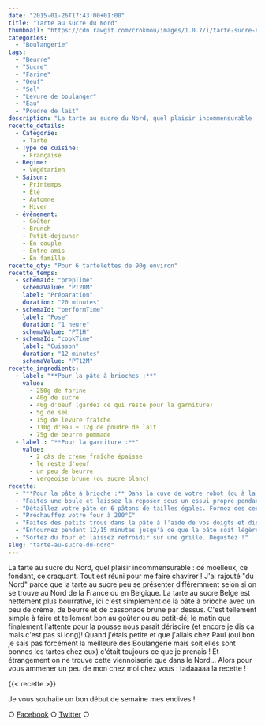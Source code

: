 ```yaml
---
date: "2015-01-26T17:43:00+01:00"
title: "Tarte au sucre du Nord"
thumbnail: "https://cdn.rawgit.com/crokmou/images/1.0.7/i/tarte-sucre-nord-recette-blog-crokmou.jpg"
categories:
  - "Boulangerie"
tags:
  - "Beurre"
  - "Sucre"
  - "Farine"
  - "Oeuf"
  - "Sel"
  - "Levure de boulanger"
  - "Eau"
  - "Poudre de lait"
description: "La tarte au sucre du Nord, quel plaisir incommensurable : ce moelleux, ce fondant, ce craquant. Tout est réuni pour me faire chavirer !"
recette_details:
  - Catégorie:
    - Tarte
  - Type de cuisine:
    - Française
  - Régime:
    - Végétarien
  - Saison:
    - Printemps
    - Été
    - Automne
    - Hiver
  - évènement:
    - Goûter
    - Brunch
    - Petit-dejeuner
    - En couple
    - Entre amis
    - En famille
recette_qty: "Pour 6 tartelettes de 90g environ"
recette_temps:
  - schemaId: "prepTime"
    schemaValue: "PT20M"
    label: "Préparation"
    duration: "20 minutes"
  - schemaId: "performTime"
    label: "Pose"
    duration: "1 heure"
    schemaValue: "PT1H"
  - schemaId: "cookTime"
    label: "Cuisson"
    duration: "12 minutes"
    schemaValue: "PT12M"
recette_ingredients:
  - label: "**Pour la pâte à brioches :**"
    value:
      - 250g de farine
      - 40g de sucre
      - 40g d'oeuf (gardez ce qui reste pour la garniture)
      - 5g de sel
      - 15g de levure fraîche
      - 110g d'eau + 12g de poudre de lait
      - 75g de beurre pommade
  - label : "**Pour la garniture :**"
    value:
      - 2 càs de crème fraîche épaisse
      - le reste d'oeuf
      - un peu de beurre
      - vergeoise brune (ou sucre blanc)
recette:
  - "**Pour la pâte à brioche :** Dans la cuve de votre robot (ou à la main, dans ce cas comptez 20 minutes de pétrissage), versez la farine, la poudre de lait, l'oeuf et le sucre, le sel d'un côté et la levure de l'autre. Ajoutez ensuite l'eau tempérée et prétrissez 2/3 minutes en vitesse 1 (soit la 2/3 sur KA). Activez ensuite la vitesse 2 (soit 4/5 sur KA) pendant 10 minutes environ vous ajouterez le beurre pommade 4 minutes avant la fin de la pétrie. Il ne faut pas trop travailler la pâte, si elle est donc assez molle et collante c'est normal."
  - "Faites une boule et laissez la reposer sous un essui propre pendant 40 minutes"
  - "Détaillez votre pâte en 6 pâtons de tailles égales. Formez des cercles d'environ 5mm d'épaisseur et diposez les sur une plaque allant au four préalablement recouverte de papier sulfurisé. Espacez bien les cercles. Recouvrez d'un torchon propre et laissez pousser 20/30 minutes."
  - "Préchauffez votre four à 200°C"
  - "Faites des petits trous dans la pâte à l'aide de vos doigts et disposez à l'intérieur de tous petits morceaux de beurre. Mélangez ensemble la crème fraiche et le reste d’œuf et mettez-en sur chaque pâton de manière égale. Saupoudrez ensuite généreusement les tartes de vergeoise brune."
  - "Enfournez pendant 12/15 minutes jusqu'à ce que la pâte soit légèrement dorée."
  - "Sortez du four et laissez refroidir sur une grille. Dégustez !"
slug: "tarte-au-sucre-du-nord"
---
```


La tarte au sucre du Nord, quel plaisir incommensurable : ce moelleux, ce fondant, ce craquant. Tout est réuni pour me faire chavirer ! J'ai rajouté "du Nord" parce que la tarte au sucre peu se présenter différemment selon si on se trouve au Nord de la France ou en Belgique. La tarte au sucre Belge est nettement plus bourrative, ici c'est simplement de la pâte à brioche avec un peu de crème, de beurre et de cassonade brune par dessus. C'est tellement simple à faire et tellement bon au goûter ou au petit-déj le matin que finalement l'attente pour la pousse nous parait dérisoire (et encore je dis ça mais c'est pas si long)! Quand j'étais petite et que j'allais chez Paul (oui bon je sais pas forcément la meilleure des Boulangerie mais soit elles sont bonnes les tartes chez eux) c'était toujours ce que je prenais ! Et étrangement on ne trouve cette viennoiserie que dans le Nord... Alors pour vous ammener un peu de mon chez moi chez vous : tadaaaaa la recette !

{{< recette >}}

Je vous souhaite un bon début de semaine mes endives !

○ [Facebook](https://www.facebook.com/crokmou.blog) ○ [Twitter](https://twitter.com/Crokmou) ○

